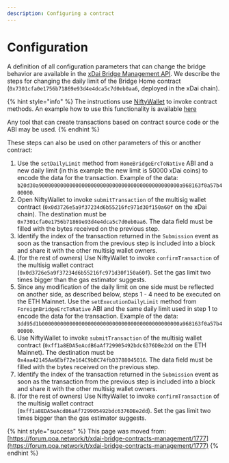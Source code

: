 ```yaml
---
description: Configuring a contract
---
```


# Configuration

A definition of all configuration parameters that can change the bridge behavior are available in the [xDai Bridge Management API](xdai-bridge-management-api.md). We describe the steps for changing the daily limit of the Bridge Home contract (`0x7301cfa0e1756b71869e93d4e4dca5c7d0eb0aa6`, deployed in the xDai chain).&#x20;

{% hint style="info" %}
The instructions use [NiftyWallet](https://chrome.google.com/webstore/detail/nifty-wallet/jbdaocneiiinmjbjlgalhcelgbejmnid) to invoke contract methods. An example how to use this functionality is available [here](https://medium.com/poa-network/nifty-wallet-now-supports-interactions-with-smart-contracts-5e8c43c19e3a)

Any tool that can create transactions based on contract source code or the ABI may be used.
{% endhint %}

These steps can also be used on other parameters of this or another contract:

1. Use the `setDailyLimit` method from `HomeBridgeErcToNative` ABI and a new daily limit (in this example the new limit is 50000 xDai coins) to encode the data for the transaction. Example of the data: `b20d30a9000000000000000000000000000000000000000000000a968163f0a57b400000`.
2. Open NiftyWallet to invoke `submitTransaction` of the multisig wallet contract (`0x0d3726e5a9f37234d6b55216fc971d30f150a60f` on the xDai chain). The destination must be `0x7301cfa0e1756b71869e93d4e4dca5c7d0eb0aa6`. The data field must be filled with the bytes received on the previous step.&#x20;
3. Identify the index of the transaction returned in the `Submission` event as soon as the transaction from the previous step is included into a block and share it with the other multisig wallet owners.
4. (for the rest of owners) Use NiftyWallet to invoke `confirmTransaction` of the multisig wallet contract (`0x0d3726e5a9f37234d6b55216fc971d30f150a60f`). Set the gas limit two times bigger than the gas estimator suggests.
5. Since any modification of the daily limit on one side must be reflected on another side,  as described below, steps 1 - 4 need to be executed on the ETH Mainnet. Use the `setExecutionDailyLimit` method from `ForeignBridgeErcToNative` ABI and the same daily limit used in step 1 to encode the data for the transaction. Example of the data: `3dd95d1b000000000000000000000000000000000000000000000a968163f0a57b400000`.
6. Use NiftyWallet to invoke `submitTransaction` of the multisig wallet contract (`0xff1a8EDA5eAcdB6aAf729905492bdc6376DBe2dd` on the ETH Mainnet). The destination must be `0x4aa42145Aa6Ebf72e164C9bBC74fbD3788045016`. The data field must be filled with the bytes received on the previous step.&#x20;
7. Identify the index of the transaction returned in the `Submission` event as soon as the transaction from the previous step is included into a block and share it with the other multisig wallet owners.
8. (for the rest of owners) Use NiftyWallet to invoke `confirmTransaction` of the multisig wallet contract (`0xff1a8EDA5eAcdB6aAf729905492bdc6376DBe2dd`). Set the gas limit two times bigger than the gas estimator suggests.

{% hint style="success" %}
This page was moved from: [https://forum.poa.network/t/xdai-bridge-contracts-management/1777](https://forum.poa.network/t/xdai-bridge-contracts-management/1777)
{% endhint %}
